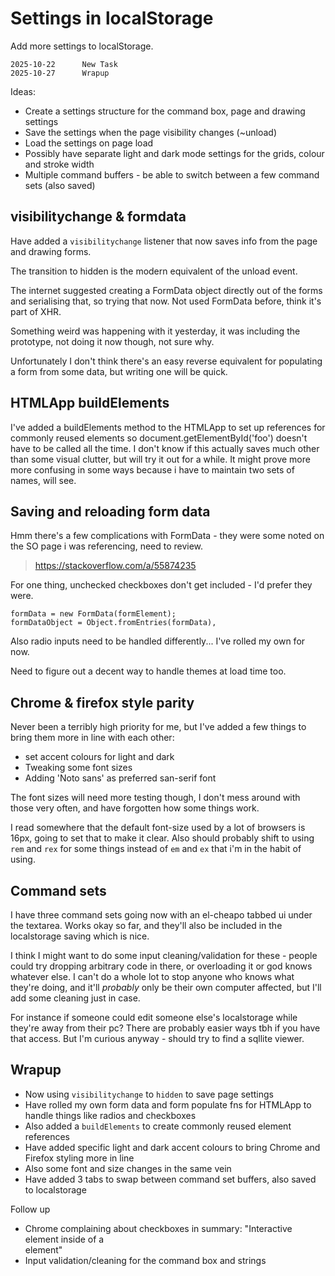 Settings in localStorage
========================


Add more settings to localStorage.

```
2025-10-22		New Task
2025-10-27		Wrapup
```


Ideas:
* Create a settings structure for the command box, page and drawing settings
* Save the settings when the page visibility changes (~unload)
* Load the settings on page load
* Possibly have separate light and dark mode settings for the grids, colour and stroke width
* Multiple command buffers - be able to switch between a few command sets (also saved)



visibilitychange & formdata
---------------------------

Have added a `visibilitychange` listener that now saves info from the page and drawing forms.

The transition to hidden is the modern equivalent of the unload event.

The internet suggested creating a FormData object directly out of the forms and serialising that, so trying that now.
Not used FormData before, think it's part of XHR.

Something weird was happening with it yesterday, it was including the prototype, not doing it now though, not sure why.

Unfortunately I don't think there's an easy reverse equivalent for populating a form from some data, but writing one will be quick.


HTMLApp buildElements
---------------------

I've added a buildElements method to the HTMLApp to set up references for commonly reused elements so document.getElementById('foo') doesn't have to be called all the time.
I don't know if this actually saves much other than some visual clutter, but will try it out for a while.
It might prove more more confusing in some ways because i have to maintain two sets of names, will see.


Saving and reloading form data
------------------------------

Hmm there's a few complications with FormData - they were some noted on the SO page i was referencing, need to review.

> https://stackoverflow.com/a/55874235

For one thing, unchecked checkboxes don't get included - I'd prefer they were.

	formData = new FormData(formElement);
	formDataObject = Object.fromEntries(formData),


Also radio inputs need to be handled differently...
I've rolled my own for now.

Need to figure out a decent way to handle themes at load time too.


Chrome & firefox style parity
-----------------------------

Never been a terribly high priority for me, but I've added a few things to bring them more in line with each other:
* set accent colours for light and dark
* Tweaking some font sizes
* Adding 'Noto sans' as preferred san-serif font

The font sizes will need more testing though, I don't mess around with those very often, and have forgotten how some things work.

I read somewhere that the default font-size used by a lot of browsers is 16px, going to set that to make it clear.
Also should probably shift to using `rem` and `rex` for some things instead of `em` and `ex` that i'm in the habit of using.


Command sets
------------

I have three command sets going now with an el-cheapo tabbed ui under the textarea.
Works okay so far, and they'll also be included in the localstorage saving which is nice.

I think I might want to do some input cleaning/validation for these - people could try dropping arbitrary code in there, or overloading it or god knows whatever else.
I can't do a whole lot to stop anyone who knows what they're doing, and it'll *probably* only be their own computer affected, but I'll add some cleaning just in case.

For instance if someone could edit someone else's localstorage while they're away from their pc?
There are probably easier ways tbh if you have that access.
But I'm curious anyway - should try to find a sqllite viewer.



Wrapup
------


* Now using `visibilitychange` to `hidden` to save page settings
* Have rolled my own form data and form populate fns for HTMLApp to handle things like radios and checkboxes
* Also added a `buildElements` to create commonly reused element references
* Have added specific light and dark accent colours to bring Chrome and Firefox styling more in line
* Also some font and size changes in the same vein
* Have added 3 tabs to swap between command set buffers, also saved to localstorage


Follow up
* Chrome complaining about checkboxes in summary: "Interactive element inside of a <summary> element"
* Input validation/cleaning for the command box and strings

